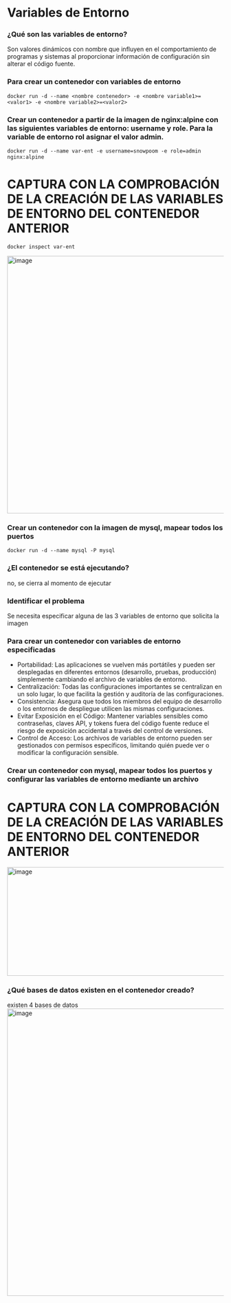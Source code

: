 # Variables de Entorno
### ¿Qué son las variables de entorno?

Son valores dinámicos con nombre que influyen en el comportamiento de programas y sistemas al proporcionar información de configuración sin alterar el código fuente. 
### Para crear un contenedor con variables de entorno

```
docker run -d --name <nombre contenedor> -e <nombre variable1>=<valor1> -e <nombre variable2>=<valor2>
```

### Crear un contenedor a partir de la imagen de nginx:alpine con las siguientes variables de entorno: username y role. Para la variable de entorno rol asignar el valor admin.
```
docker run -d --name var-ent -e username=snowpoom -e role=admin nginx:alpine
```
# CAPTURA CON LA COMPROBACIÓN DE LA CREACIÓN DE LAS VARIABLES DE ENTORNO DEL CONTENEDOR ANTERIOR
```
docker inspect var-ent
```
<img width="1100" height="597" alt="image" src="https://github.com/user-attachments/assets/7f3dc0a8-ac7c-4957-9add-9340fb1fdf43" />

### Crear un contenedor con la imagen de mysql, mapear todos los puertos
```
docker run -d --name mysql -P mysql
```
### ¿El contenedor se está ejecutando?
no, se cierra al momento de ejecutar
### Identificar el problema
Se necesita especificar alguna de las 3 variables de entorno que solicita la imagen
### Para crear un contenedor con variables de entorno especificadas
- Portabilidad: Las aplicaciones se vuelven más portátiles y pueden ser desplegadas en diferentes entornos (desarrollo, pruebas, producción) simplemente cambiando el archivo de variables de entorno.
- Centralización: Todas las configuraciones importantes se centralizan en un solo lugar, lo que facilita la gestión y auditoría de las configuraciones.
- Consistencia: Asegura que todos los miembros del equipo de desarrollo o los entornos de despliegue utilicen las mismas configuraciones.
- Evitar Exposición en el Código: Mantener variables sensibles como contraseñas, claves API, y tokens fuera del código fuente reduce el riesgo de exposición accidental a través del control de versiones.
- Control de Acceso: Los archivos de variables de entorno pueden ser gestionados con permisos específicos, limitando quién puede ver o modificar la configuración sensible.

### Crear un contenedor con mysql, mapear todos los puertos y configurar las variables de entorno mediante un archivo

# CAPTURA CON LA COMPROBACIÓN DE LA CREACIÓN DE LAS VARIABLES DE ENTORNO DEL CONTENEDOR ANTERIOR 
<img width="1002" height="252" alt="image" src="https://github.com/user-attachments/assets/0fc96580-e8ab-47ba-b934-ba04cc42c178" />

### ¿Qué bases de datos existen en el contenedor creado?
existen 4 bases de datos
<img width="1099" height="666" alt="image" src="https://github.com/user-attachments/assets/cbaa148f-a236-43dc-ae9b-ef1e2673a0d1" />


